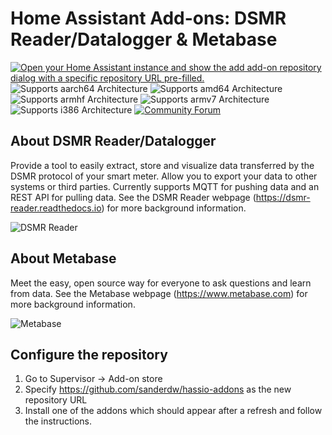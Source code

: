 # Home Assistant Add-ons: DSMR Reader/Datalogger & Metabase
[![Open your Home Assistant instance and show the add add-on repository dialog with a specific repository URL pre-filled.](https://my.home-assistant.io/badges/supervisor_add_addon_repository.svg)](https://my.home-assistant.io/redirect/supervisor_add_addon_repository/?repository_url=https%3A%2F%2Fgithub.com%2Fsanderdw%2Fhassio-addons)![Supports aarch64 Architecture][aarch64-shield] ![Supports amd64 Architecture][amd64-shield] ![Supports armhf Architecture][armhf-shield] ![Supports armv7 Architecture][armv7-shield] ![Supports i386 Architecture][i386-shield] [![Community Forum][forum-shield]][forum]
## About DSMR Reader/Datalogger
Provide a tool to easily extract, store and visualize data transferred by the DSMR protocol of your smart meter.
Allow you to export your data to other systems or third parties. Currently supports MQTT for pushing data and an REST API for pulling data.
See the DSMR Reader webpage (https://dsmr-reader.readthedocs.io) for more background information.

![DSMR Reader](images/dsmr_reader.png)

## About Metabase
Meet the easy, open source way for everyone to ask questions and learn from data.
See the Metabase webpage (https://www.metabase.com) for more background information.

![Metabase](images/metabase.png)

[aarch64-shield]: https://img.shields.io/badge/aarch64-yes-green.svg?style=flat-square
[amd64-shield]: https://img.shields.io/badge/amd64-yes-green.svg?style=flat-square
[armhf-shield]: https://img.shields.io/badge/armhf-yes-green.svg?style=flat-square
[armv7-shield]: https://img.shields.io/badge/armv7-yes-green.svg?style=flat-square
[i386-shield]: https://img.shields.io/badge/i386-yes-green.svg?style=flat-square
[forum-shield]: https://img.shields.io/badge/community-forum-brightgreen.svg?style=flat-square
[forum]: https://community.home-assistant.io/search?q=%40sanderdw%20%23home-assistant-os
## Configure the repository

1. Go to Supervisor -> Add-on store
2. Specify https://github.com/sanderdw/hassio-addons as the new repository URL
3. Install one of the addons which should appear after a refresh and follow the instructions.
